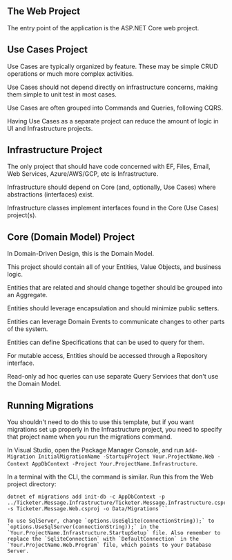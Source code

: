 ## The Web Project
The entry point of the application is the ASP.NET Core web project.

## Use Cases Project

Use Cases are typically organized by feature. These may be simple CRUD operations or much more complex activities.

Use Cases should not depend directly on infrastructure concerns, making them simple to unit test in most cases.

Use Cases are often grouped into Commands and Queries, following CQRS.

Having Use Cases as a separate project can reduce the amount of logic in UI and Infrastructure projects.

## Infrastructure Project

The only project that should have code concerned with EF, Files, Email, Web Services, Azure/AWS/GCP, etc is Infrastructure.

Infrastructure should depend on Core (and, optionally, Use Cases) where abstractions (interfaces) exist.

Infrastructure classes implement interfaces found in the Core (Use Cases) project(s).

## Core (Domain Model) Project

In Domain-Driven Design, this is the Domain Model.

This project should contain all of your Entities, Value Objects, and business logic.

Entities that are related and should change together should be grouped into an Aggregate.

Entities should leverage encapsulation and should minimize public setters.

Entities can leverage Domain Events to communicate changes to other parts of the system.

Entities can define Specifications that can be used to query for them.

For mutable access, Entities should be accessed through a Repository interface.

Read-only ad hoc queries can use separate Query Services that don't use the Domain Model.

## Running Migrations

You shouldn't need to do this to use this template, but if you want migrations set up properly in the Infrastructure project, you need to specify that project name when you run the migrations command.

In Visual Studio, open the Package Manager Console, and run `Add-Migration InitialMigrationName -StartupProject Your.ProjectName.Web -Context AppDbContext -Project Your.ProjectName.Infrastructure`.

In a terminal with the CLI, the command is similar. Run this from the Web project directory:

<!-- ```powershell
dotnet ef migrations add MIGRATIONNAME -c AppDbContext -p ../Ticketer.Message.Infrastructure/Your.Ticketer.Message.Infrastructure.csproj -s Ticketer.Message.Web.csproj -o Data/Migrations
``` -->

```shell 
dotnet ef migrations add init-db -c AppDbContext -p ../Ticketer.Message.Infrastructure/Ticketer.Message.Infrastructure.csproj -s Ticketer.Message.Web.csproj -o Data/Migrations```

To use SqlServer, change `options.UseSqlite(connectionString));` to `options.UseSqlServer(connectionString));` in the `Your.ProjectName.Infrastructure.StartupSetup` file. Also remember to replace the `SqliteConnection` with `DefaultConnection` in the `Your.ProjectName.Web.Program` file, which points to your Database Server.
